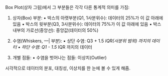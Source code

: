 Box Plot(상자 그림)에서 그 부분들은 각각 다른 통계적 의미를 가짐:

 1. 상자(Box) 부분:
 ▪ 박스의 아랫부분(Q1, 1사분위수): 데이터의 25%가 이 값 아래에 있음
 ▪ 박스의 윗부분(Q3, 3사분위수): 데이터의 75%가 이 값 아래에 있음
 ▪ 박스 내부의 가로선(중앙선): 중앙값(데이터의 50%)

 2. 수염(Whiskers, ––| 부분):
 ▪ 상단 수염: Q3 + 1.5 *IQR(사분위 범위) 까지의 데이터
 ▪ 하단 수염: Q1 - 1.5* IQR 까지의 데이터

 3. 개별 점들:
 ▪ 수염을 벗어나는 점들: 이상치(Outlier)

시각적으로 데이터의 분포, 대칭성, 이상치를 한 눈에 볼 수 있게 해줌.
